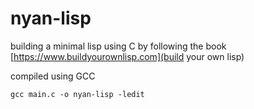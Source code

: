 # nyan-lisp

building a minimal lisp using C by following the book [https://www.buildyourownlisp.com](build your own lisp)

compiled using GCC

`gcc main.c -o nyan-lisp -ledit`

